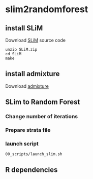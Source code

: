 # slim2randomforest


## install SLiM

Download [SLiM](https://messerlab.org/slim/) source code

```
unzip SLiM.zip
cd SLiM
make
```
## install admixture

Download [admixture](https://www.genetics.ucla.edu/software/admixture/download.html)

## SLim to Random Forest

### Change number of iterations

### Prepare strata file

### launch script
```
00_scripts/launch_slim.sh
```

## R dependencies

